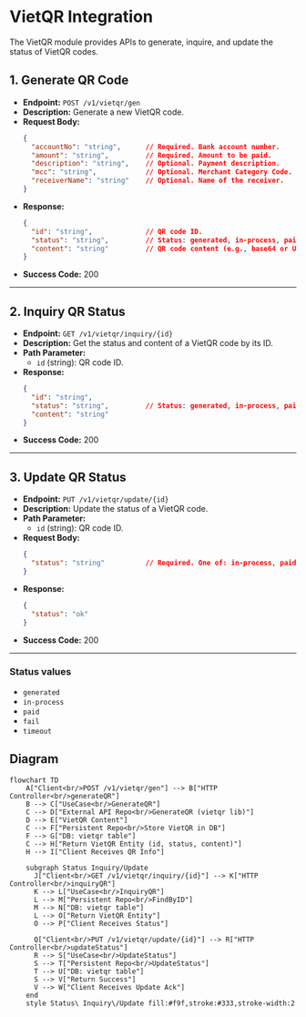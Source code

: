 # VietQR Integration

The VietQR module provides APIs to generate, inquire, and update the status of VietQR codes.

## 1. Generate QR Code

- **Endpoint:** `POST /v1/vietqr/gen`
- **Description:** Generate a new VietQR code.
- **Request Body:**
  ```json
  {
    "accountNo": "string",      // Required. Bank account number.
    "amount": "string",         // Required. Amount to be paid.
    "description": "string",    // Optional. Payment description.
    "mcc": "string",            // Optional. Merchant Category Code.
    "receiverName": "string"    // Optional. Name of the receiver.
  }
  ```
- **Response:**
  ```json
  {
    "id": "string",             // QR code ID.
    "status": "string",         // Status: generated, in-process, paid, fail, timeout.
    "content": "string"         // QR code content (e.g., base64 or URL).
  }
  ```
- **Success Code:** 200

---

## 2. Inquiry QR Status

- **Endpoint:** `GET /v1/vietqr/inquiry/{id}`
- **Description:** Get the status and content of a VietQR code by its ID.
- **Path Parameter:**
  - `id` (string): QR code ID.
- **Response:**
  ```json
  {
    "id": "string",
    "status": "string",         // Status: generated, in-process, paid, fail, timeout.
    "content": "string"
  }
  ```
- **Success Code:** 200

---

## 3. Update QR Status

- **Endpoint:** `PUT /v1/vietqr/update/{id}`
- **Description:** Update the status of a VietQR code.
- **Path Parameter:**
  - `id` (string): QR code ID.
- **Request Body:**
  ```json
  {
    "status": "string"          // Required. One of: in-process, paid, fail, timeout.
  }
  ```
- **Response:**
  ```json
  {
    "status": "ok"
  }
  ```
- **Success Code:** 200

---

### Status values
- `generated`
- `in-process`
- `paid`
- `fail`
- `timeout` 


## Diagram
```
flowchart TD
    A["Client<br/>POST /v1/vietqr/gen"] --> B["HTTP Controller<br/>generateQR"]
    B --> C["UseCase<br/>GenerateQR"]
    C --> D["External API Repo<br/>GenerateQR (vietqr lib)"]
    D --> E["VietQR Content"]
    C --> F["Persistent Repo<br/>Store VietQR in DB"]
    F --> G["DB: vietqr table"]
    C --> H["Return VietQR Entity (id, status, content)"]
    H --> I["Client Receives QR Info"]
    
    subgraph Status Inquiry/Update
      J["Client<br/>GET /v1/vietqr/inquiry/{id}"] --> K["HTTP Controller<br/>inquiryQR"]
      K --> L["UseCase<br/>InquiryQR"]
      L --> M["Persistent Repo<br/>FindByID"]
      M --> N["DB: vietqr table"]
      L --> O["Return VietQR Entity"]
      O --> P["Client Receives Status"]
      
      Q["Client<br/>PUT /v1/vietqr/update/{id}"] --> R["HTTP Controller<br/>updateStatus"]
      R --> S["UseCase<br/>UpdateStatus"]
      S --> T["Persistent Repo<br/>UpdateStatus"]
      T --> U["DB: vietqr table"]
      S --> V["Return Success"]
      V --> W["Client Receives Update Ack"]
    end
    style Status\ Inquiry\/Update fill:#f9f,stroke:#333,stroke-width:2
```